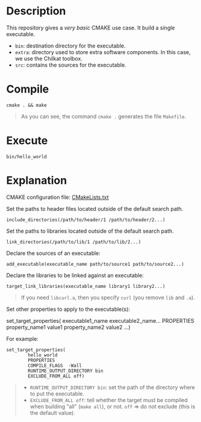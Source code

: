 # Description

This repository gives a _very basic_ CMAKE use case.
It build a single executable.

* `bin`: destination directory for the executable.
* `extra`: directory used to store extra software components.
  In this case, we use the Chilkat toolbox.
* `src`: contains the sources for the executable.

# Compile

    cmake . && make

> As you can see, the command `cmake .` generates the file `Makefile`. 
    
# Execute

    bin/hello_world

# Explanation

CMAKE configuration file: [CMakeLists.txt](CMakeLists.txt)

Set the paths to header files located outside of the default search path.

    include_directories(/path/to/header/1 /path/to/header/2...)
    
Set the paths to libraries located outside of the default search path.

    link_directories(/path/to/lib/1 /path/to/lib/2...)

Declare the sources of an executable:
    
    add_executable(executable_name path/to/source1 path/to/source2...)
    
Declare the libraries to be linked against an executable:

    target_link_libraries(executable_name library1 library2...)
    
> If you need `libcurl.a`, then you specify `curl` (you remove `lib` and `.a`).

Set other properties to apply to the executable(s):

set_target_properties(
        executable1_name executable2_name...
        PROPERTIES
        property_name1 value1
        property_name2 value2
        ...)

For example:

    set_target_properties(
            hello_world
            PROPERTIES
            COMPILE_FLAGS  -Wall
            RUNTIME_OUTPUT_DIRECTORY bin
            EXCLUDE_FROM_ALL off)

> * `RUNTIME_OUTPUT_DIRECTORY bin`: set the path of the directory where to put the executable.
> * `EXCLUDE_FROM_ALL off`: tell whether the target must be compiled when building "all" (`make all`), or not.
>   `off` => do not exclude (this is the default value).  
